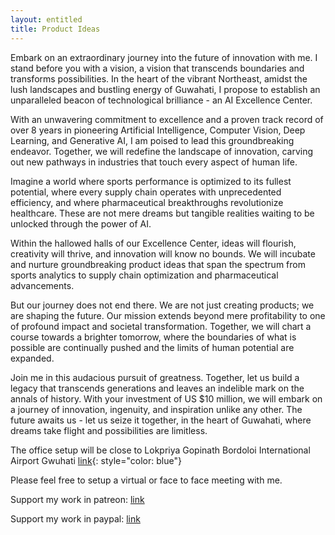 ```yaml
---
layout: entitled
title: Product Ideas
---
```


Embark on an extraordinary journey into the future of innovation with me. I stand before you with a vision, a vision that transcends boundaries and transforms possibilities. In the heart of the vibrant Northeast, amidst the lush landscapes and bustling energy of Guwahati, I propose to establish an unparalleled beacon of technological brilliance - an AI Excellence Center.

With an unwavering commitment to excellence and a proven track record of over 8 years in pioneering Artificial Intelligence, Computer Vision, Deep Learning, and Generative AI, I am poised to lead this groundbreaking endeavor. Together, we will redefine the landscape of innovation, carving out new pathways in industries that touch every aspect of human life.

Imagine a world where sports performance is optimized to its fullest potential, where every supply chain operates with unprecedented efficiency, and where pharmaceutical breakthroughs revolutionize healthcare. These are not mere dreams but tangible realities waiting to be unlocked through the power of AI.

Within the hallowed halls of our Excellence Center, ideas will flourish, creativity will thrive, and innovation will know no bounds. We will incubate and nurture groundbreaking product ideas that span the spectrum from sports analytics to supply chain optimization and pharmaceutical advancements.

But our journey does not end there. We are not just creating products; we are shaping the future. Our mission extends beyond mere profitability to one of profound impact and societal transformation. Together, we will chart a course towards a brighter tomorrow, where the boundaries of what is possible are continually pushed and the limits of human potential are expanded.

Join me in this audacious pursuit of greatness. Together, let us build a legacy that transcends generations and leaves an indelible mark on the annals of history. With your investment of US $10 million, we will embark on a journey of innovation, ingenuity, and inspiration unlike any other. The future awaits us - let us seize it together, in the heart of Guwahati, where dreams take flight and possibilities are limitless.

The office setup will be close to Lokpriya Gopinath Bordoloi International Airport Gwuhati [link](https://maps.app.goo.gl/5xZJK2nsDhVaBKMu7){: style="color: blue"}

Please feel free to setup a virtual or face to face meeting with me.

Support my work in patreon: [link](https://patreon.com/deepjoy)

Support my work in paypal: [link](https://www.paypal.me/dasdeepjoy)

<!---
### Structured Data Learning with General Similarities (StruDL)
We will systematically investigate similarity-based machine learning with structured data such
as strings, trees and graphs. While most off-the-shelf machine learning algorithms require data to be
embedded in a (finite or infinite) dimensional inner product space, most intuitive notions of similarity for
structured data by domain experts do not allow for such an embedding. Examples of such similarities are
based on alignments, edit operations, or (graph) matching. Recent progress has allowed learning
algorithms to use more general similarities which can be embedded in Krein space. While preliminary work
shows the potential of this approach to learning with structured data, this possibility has never been
systematically explored. Furthermore, even these approaches have no means for dealing naturally with
asymmetric notions of similarity like the ones based on substructure relations. This project will close the
described gaps by (_i_) designing and investigating general similarities for structured data, (_ii_) developing
learning algorithms for general similarities, and (_iii_) applying combinations of these for concrete problems in
cheminformatics. Progress in the design of RNA therapeutics, polyketide pharmaceuticals, and the
prediction of mass spectra will have high impact on several areas of human society. Our approach
promises higher predictive performance, more efficient learning, and better interpretability of the models by
domain experts.

 - **funding**: Vienna Science and Technology Fund---Information and Communication Technology 2022 (ICT22-059)
 - **ML@TU Wien researchers**: {% include listppl.md ppls="PascalWelke ThomasGaertner" -%}
 - **partners**:
   - [Christoph Flamm (Universität Wien)](https://www.tbi.univie.ac.at/~xtof/)
   - [Nils Kriege (Universität Wien)](https://dm.cs.univie.ac.at/team/person/111520)


### Training Alliance for Computational Systems chemistry (TACsy)
Many important questions and grand challenges in research, industry, and society involve large and complex networks of
chemical reactions. Some examples are: studying metabolic networks in humans; planning and optimizing chemical
synthesis in industry and research labs; modeling the fragmentation process in mass spectrometry; developing personalized
medicine; probing hypotheses of the origins of life; monitoring environmental pollution in air, water, and soil.
In project TACsy, we will develop ground-breaking new computational methods for analyzing such networks of chemical
reactions and we will train a new generation of excellent and innovative early stage researchers (ESRs) capable of evolving
and applying these methods in research and industry. Combined, these efforts carry very strong potential for impact on the
grand challenges mentioned above, on the EU commission priority on jobs, growth, investment, and competitiveness, and on
the well-being of EU citizens.
The research methodology of TACsy arises from the novel application of formalisms, algorithms, and computational methods
from computer science to questions in systems chemistry. The first steps demonstrating the strong capabilities of this
approach have recently been made. In TACsy, the ESRs will vastly expand these methods and their formal foundations, they
will create efficient algorithms and implementations of them, and they will use these implementations for research in complex
chemical systems in three flagship application areas.
TACsy is a consortium of world-class, experienced scientists which will ensure excellent research training conditions for the
ESRs in this highly interdisciplinary field. Through a carefully designed training programme and secondments at leading
industry partners, the ESR will acquire a broad career perspective and a strong set of transferable skills. Their unique blend
of competences from computer science and chemistry will further increase their high employability.

 - **funding**: EU Horizon 2020 Marie Skłodowska-Curie Innovative Training Networks (H2020-MSCA-ITN-2020,  101072930)
 - **ML@TU Wien topics**: 
   - Machine Learning for Automated Synthesis Planning
   - Computational Lipidomics and Mass Spectrometry – Learning Mechanistical Models
 - **ML@TU Wien researchers**: {% include linked_name.md id="ThomasGaertner" %}
 - **partners**:
   - Syddansk Universitet (Denmark)
   - Universitat Wien (Austria)
   - Universitaet Leipzig (Germany)
   - Friedrich-Schiller-Universitat Jena (Germany)
   - The University of Sheffield (UK)
   - TU Wien (Austria)
   - European Molecular Biology Laboratory (Germany)
   - Thermo Fischer Scinetific (Germany)
   - BASF (Germany)
   - Fluigent (France)
   - Harvard Medical School (USA)
 - **project home**: [TACsy.eu](https://TACsy.eu)
 
### Secure and Intelligent Human-Centric Digital Technologies
The goal of SecInt is to develop the scientific foundations of secure and intelligent human-centric
digital technologies. This requires interdisciplinary research, establishing synergies between
different research fields (Security and Privacy, Machine Learning, and Formal Methods). Research
highlights brought forward by the synergies across projects include the design of machine learning
algorithms resistant to adversarial attacks, the design of machine learning algorithms for security and
privacy analysis, the security analysis of personal medical devices, the design of secure and privacy-
preserving contact tracing apps, and the enforcement of safety for dynamic robots.

 - **funding**: TU Wien Doctoral College
 - **ML@TU Wien topic**: Trustworthy Machine Learning
 - **ML@TU Wien researchers**: {% include listppl.md ppls="PatrickIndri ThomasGaertner" -%}
 - **project home**: [SecInt](https://secint.visp.wien/) 

### AI for Advanced SAR Processing (AI4SAR)
The usability of Synthetic Aperture Radar (SAR)
satellite data depends on the correct interpretation of
the underlying scatter mechanism, where current
modelling approaches perform poorly or fail. Within the
proposed project AI4SAR, different state-of-the-art
artificial intelligence (AI) algorithms based on
unsupervised, active and knowledge-based learning are
further developed to find a data-driven solution for this
impressive challenge. The AI-based separation of
different scattering mechanisms then allows optimised
SAR despeckle filtering, interferometric phase
preservation, SAR-to-optical matching, and in general
advanced SAR processing. The AI4SAR developments
will be demonstrated with the help of different use
cases in the fields of forest monitoring, deformation
monitoring and ground control point transfer

 - **funding**: Austrian Space Applications Programme (FFG, ASAP17)
 - **ML@TU Wien researchers**: {% include listppl_ul.md ppls="AniceJahanjoo MaxThiessen ThomasGaertner" -%}
 - **partners**: 
   - Earth Observation Data Centre for Water Resources Monitoring GmbH (EODC, PI)  .
   - Joanneum Research Forschungsgesellschaft mbH
   - Airbus Defence and Space GmbH
   
### ML for Analysis and Design of Bacteriophages
Antimicrobial resistance (AMR) is a growing problem in many types of bacteria which cause disease (pathogens) in animals
and humans. Salmonella is an important bacterial pathogen of both, and often causes gastrointestinal infections which may
sometimes progress to more serious and life-threatening disease. It can spread from infected farm animals to humans
through the food chain. Intensively farmed food animals such as poultry and pigs are an important source of Salmonella,
and the use of antibiotics in these animals over many years has been associated with the development of new strains of
this bacterium which are resistant to antibiotics. This means that infections in animals and humans are more difficult to
treat, which may result in more serious infections occurring over time, particularly in vulnerable groups such as the elderly,
or those with poor immunity. There is an urgent need to find alternatives to antibiotics which are more sustainable.
This project will use laboratory experiments and machine learning to build a comprehensive understanding of how phages infect Salmonella under different conditions.

 - **funding**: BBSRC responsive mode (UK)
 - **project**: Using bacteriophage to control Salmonella in pigs
 - **ML@TU Wien researchers**: {% include listppl.md ppls="TamaraDrucks ThomasGaertner" -%}
 - **partners**: 
   - University of Leicester (PI) 
   - University of Nottingham

### ML MOOC
Ziel des Projekts ist es einen qualitativ hochwertigen Pool an Lehreinheiten und Kursen aus
Informatik-Basiswissen in deutscher Sprache zu entwickeln, der für alle Universitätsstandorte
nutzbar ist. Eine Umsetzung in deutscher Sprache ermöglicht den Einsatz in allen Bachelorstudien
und eine Öffnung der Akademischen Lehre an alle interessierte Menschen. An allen Standorten kann
dadurch ein breites Spektrum an Informatik-Basiswissen auch für eine größere Zahl an
TeilnehmerInnen angeboten werden. Die einzelnen Partner des Projekts beteiligen sich an jenen
informatischen Themen, für die sie eine besonders hohe Qualifikation und Reputation haben. Die
grundlegenden informatischen Themen sollen nicht nur für Informatik-Studien und MINT-Fächer
geeignet sein, sondern für alle Studien.

 - **funding**: BMBWF, Digitale und Soziale Transformation in der Hochschulbildung
 - **ML@TU Wien topic**: Machine Learning MOOC
 - **ML@TU Wien researchers**: {% include listppl.md ppls="DavidPenz ThomasGaertner" -%}
 - **project home**: [eInformatics@Austria](https://www.tuwien.at/einformatics/) 
 - **partners**: [Markus Schedl](http://www.mschedl.eu/) (JKU Linz)

### ML for Biological and Chemical Data
Our project focuses on Machine Learning and its applications to complex real-world data processing.
Many real-world data sets, such as biological, chemical or materials science data, have an inherent
structure and can be modelled as sequences, graphs, or hypergraphs. We are interested, in particular, in
two interrelated problems: 1) learning unknown underlying structure in data, and 2) learning efficient
graph representations that leads to more accurate and interpretable models than the state-of-the-art.
{%- capture ppl -%}
{{ "TamaraDrucks PatrickIndri MaxThiessen DavidPenz FabianJogl ThomasGaertner" | split:" " | sample:6 | join:" " }}
{% endcapture %}

 - **funding**: WTZ (OeAD, BMBWF, FR 08/2022)
 - **project**: Modelling Complex Structured Real Biological and Chemical Data using Machine Learning
 - **ML@TU Wien researchers**: {% include listppl.md ppls=ppl -%}
 - **partners**: [Nataliya Sokolovska](https://sites.google.com/view/nsokolovska) (Nataliya Sokolovska, Paris, France)



### ML for Analysis and Design of Molecules and Chemical Reactions

 - **funding**: NPIF PhD studentship through the MRC IMPACT Doctoral Training Programme (MR/S502431/1) 
 - **ML@TU Wien researchers**: {% include linked_name.md id="ThomasGaertner" %} 
 - **partners**: 
   - University of Nottingham
   - GlaxoSmithKline plc

### ML in ShapeTech

 - **project**: Shaping technology: biometric data, collective empowerment and humanization of work (WWTF, ICT20)
 - **ML@TU Wien researchers**: {% include linked_name.md id="AniceJahanjoo" %}
 - **PI**: [Nima TaheriNejad](https://www.ict.tuwien.ac.at/staff/taherinejad/index.html) (TU Wien) 
 

# Previous Projects 

### ML for Constructing Novel Relational Structures
 - **project**: Learning to construct novel relational structures of a given class with machine learning algorithms (2009-2016)
 - **funding**: Emmy Noether grant from the German Research Foundation (DFG, 149669013) 
 - **host**: University of Bonn

### Effective Well-Behaved Pattern Mining Through Sampling
 - **project**: Data Mining Algorithmen, die mittels direkten Stichprobenziehungen aus dem Musterraum ein effktives und kontrolliertes Laufzeitverhalten aufweisen (2011 – 2017)
 - **funding**: German Research Foundation (DFG, 191169928)
 - **partners**: Stefan Wrobel (University of Bonn)
 - **host**: University of Bonn
--->